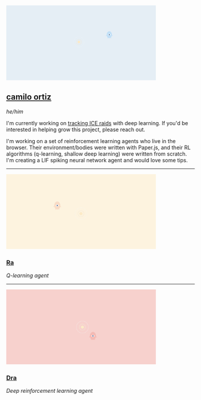 <img src="image.png" width=400></img>

## [camilo ortiz](https://camilodoa.ml)

*he/him*

I'm currently working on [tracking ICE raids](https://ai-melts-ice.ml) with deep
learning.
If you'd be interested in helping grow this project, please reach out.


I'm working on a set of reinforcement learning agents who live in the browser.
Their environment/bodies were written with Paper.js, and their RL algorithms
(q-learning, shallow deep learning) were written from scratch.
I'm creating a LIF spiking neural network agent and would love some tips.

---

<img src="ra-image.png" width=400></img>

### [Ra](https://camilodoa.ml/ra)
*Q-learning agent*

---

<img src="dra-image.png" width=400></img>

### [Dra](https://camilodoa.dra)
*Deep reinforcement learning agent*
